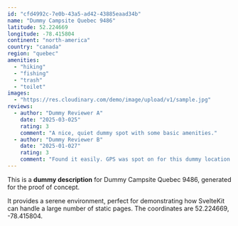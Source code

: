 ```yaml
---
id: "cfd4992c-7e0b-43a5-ad42-43885eaad34b"
name: "Dummy Campsite Quebec 9486"
latitude: 52.224669
longitude: -78.415804
continent: "north-america"
country: "canada"
region: "quebec"
amenities:
  - "hiking"
  - "fishing"
  - "trash"
  - "toilet"
images:
  - "https://res.cloudinary.com/demo/image/upload/v1/sample.jpg"
reviews:
  - author: "Dummy Reviewer A"
    date: "2025-03-025"
    rating: 3
    comment: "A nice, quiet dummy spot with some basic amenities."
  - author: "Dummy Reviewer B"
    date: "2025-01-027"
    rating: 3
    comment: "Found it easily. GPS was spot on for this dummy location."
---
```


This is a **dummy description** for Dummy Campsite Quebec 9486, generated for the proof of concept.

It provides a serene environment, perfect for demonstrating how SvelteKit can handle a large number of static pages. The coordinates are 52.224669, -78.415804.
